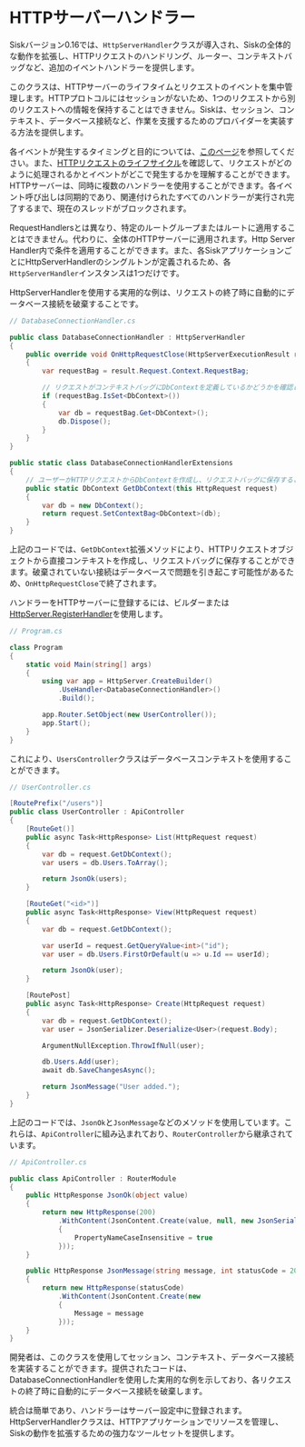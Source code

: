 # HTTPサーバーハンドラー

Siskバージョン0.16では、`HttpServerHandler`クラスが導入され、Siskの全体的な動作を拡張し、HTTPリクエストのハンドリング、ルーター、コンテキストバッグなど、追加のイベントハンドラーを提供します。

このクラスは、HTTPサーバーのライフタイムとリクエストのイベントを集中管理します。HTTPプロトコルにはセッションがないため、1つのリクエストから別のリクエストへの情報を保持することはできません。Siskは、セッション、コンテキスト、データベース接続など、作業を支援するためのプロバイダーを実装する方法を提供します。

各イベントが発生するタイミングと目的については、[このページ](/api/Sisk.Core.Http.Handlers.HttpServerHandler)を参照してください。また、[HTTPリクエストのライフサイクル](/v1/advanced/request-lifecycle)を確認して、リクエストがどのように処理されるかとイベントがどこで発生するかを理解することができます。HTTPサーバーは、同時に複数のハンドラーを使用することができます。各イベント呼び出しは同期的であり、関連付けられたすべてのハンドラーが実行され完了するまで、現在のスレッドがブロックされます。

RequestHandlersとは異なり、特定のルートグループまたはルートに適用することはできません。代わりに、全体のHTTPサーバーに適用されます。Http Server Handler内で条件を適用することができます。また、各SiskアプリケーションごとにHttpServerHandlerのシングルトンが定義されるため、各`HttpServerHandler`インスタンスは1つだけです。

HttpServerHandlerを使用する実用的な例は、リクエストの終了時に自動的にデータベース接続を破棄することです。

```cs
// DatabaseConnectionHandler.cs

public class DatabaseConnectionHandler : HttpServerHandler
{
    public override void OnHttpRequestClose(HttpServerExecutionResult result)
    {
        var requestBag = result.Request.Context.RequestBag;

        // リクエストがコンテキストバッグにDbContextを定義しているかどうかを確認します
        if (requestBag.IsSet<DbContext>())
        {
            var db = requestBag.Get<DbContext>();
            db.Dispose();
        }
    }
}

public static class DatabaseConnectionHandlerExtensions
{
    // ユーザーがHTTPリクエストからDbContextを作成し、リクエストバッグに保存することを許可します
    public static DbContext GetDbContext(this HttpRequest request)
    {
        var db = new DbContext();
        return request.SetContextBag<DbContext>(db);
    }
}
```

上記のコードでは、`GetDbContext`拡張メソッドにより、HTTPリクエストオブジェクトから直接コンテキストを作成し、リクエストバッグに保存することができます。破棄されていない接続はデータベースで問題を引き起こす可能性があるため、`OnHttpRequestClose`で終了されます。

ハンドラーをHTTPサーバーに登録するには、ビルダーまたは[HttpServer.RegisterHandler](/api/Sisk.Core.Http.HttpServer.RegisterHandler)を使用します。

```cs
// Program.cs

class Program
{
    static void Main(string[] args)
    {
        using var app = HttpServer.CreateBuilder()
            .UseHandler<DatabaseConnectionHandler>()
            .Build();

        app.Router.SetObject(new UserController());
        app.Start();
    }
}
```

これにより、`UsersController`クラスはデータベースコンテキストを使用することができます。

```cs
// UserController.cs

[RoutePrefix("/users")]
public class UserController : ApiController
{
    [RouteGet()]
    public async Task<HttpResponse> List(HttpRequest request)
    {
        var db = request.GetDbContext();
        var users = db.Users.ToArray();

        return JsonOk(users);
    }

    [RouteGet("<id>")]
    public async Task<HttpResponse> View(HttpRequest request)
    {
        var db = request.GetDbContext();

        var userId = request.GetQueryValue<int>("id");
        var user = db.Users.FirstOrDefault(u => u.Id == userId);

        return JsonOk(user);
    }

    [RoutePost]
    public async Task<HttpResponse> Create(HttpRequest request)
    {
        var db = request.GetDbContext();
        var user = JsonSerializer.Deserialize<User>(request.Body);

        ArgumentNullException.ThrowIfNull(user);

        db.Users.Add(user);
        await db.SaveChangesAsync();

        return JsonMessage("User added.");
    }
}
```

上記のコードでは、`JsonOk`と`JsonMessage`などのメソッドを使用しています。これらは、`ApiController`に組み込まれており、`RouterController`から継承されています。

```cs
// ApiController.cs

public class ApiController : RouterModule
{
    public HttpResponse JsonOk(object value)
    {
        return new HttpResponse(200)
            .WithContent(JsonContent.Create(value, null, new JsonSerializerOptions()
            {
                PropertyNameCaseInsensitive = true
            }));
    }

    public HttpResponse JsonMessage(string message, int statusCode = 200)
    {
        return new HttpResponse(statusCode)
            .WithContent(JsonContent.Create(new
            {
                Message = message
            }));
    }
}
```

開発者は、このクラスを使用してセッション、コンテキスト、データベース接続を実装することができます。提供されたコードは、DatabaseConnectionHandlerを使用した実用的な例を示しており、各リクエストの終了時に自動的にデータベース接続を破棄します。

統合は簡単であり、ハンドラーはサーバー設定中に登録されます。HttpServerHandlerクラスは、HTTPアプリケーションでリソースを管理し、Siskの動作を拡張するための強力なツールセットを提供します。